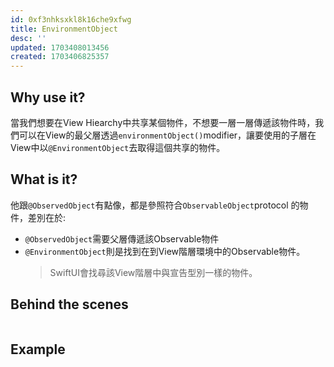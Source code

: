 ```yaml
---
id: 0xf3nhksxkl8k16che9xfwg
title: EnvironmentObject
desc: ''
updated: 1703408013456
created: 1703406825357
---
```


## Why use it?

當我們想要在View Hiearchy中共享某個物件，不想要一層一層傳遞該物件時，我們可以在View的最父層透過`environmentObject()`modifier，讓要使用的子層在View中以`@EnvironmentObject`去取得這個共享的物件。

## What is it?

他跟`@ObservedObject`有點像，都是參照符合`ObservableObject`protocol 的物件，差別在於:

- `@ObservedObject`需要父層傳遞該Observable物件
- `@EnvironmentObject`則是找到在到View階層環境中的Observable物件。
  > SwiftUI會找尋該View階層中與宣告型別一樣的物件。

## Behind the scenes

```mermaid

```

## Example

